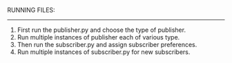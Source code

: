 RUNNING FILES:
**************
1. First run the publisher.py and choose the type of publisher. 
2. Run multiple instances of publisher each of various type.
3. Then run the subscriber.py and assign subscriber preferences.
4. Run multiple instances of subscriber.py for new subscribers.